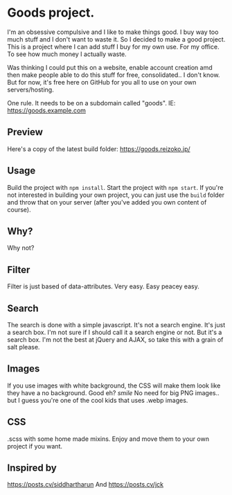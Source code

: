 # Goods project.
I'm an obsessive compulsive and I like to make things good. I buy way too much stuff and I don't want to waste it. So I decided to make a good project. This is a project where I can add stuff I buy for my own use. For my office. To see how much money I actually waste.

Was thinking I could put this on a website, enable account creation amd then make people able to do this stuff for free, consolidated.. I don't know. But for now, it's free here on GitHub for you all to use on your own servers/hosting.

One rule. It needs to be on a subdomain called "goods".
IE: https://goods.example.com

## Preview
Here's a copy of the latest build folder: https://goods.reizoko.jp/

## Usage
Build the project with `npm install`.
Start the project with `npm start`.
If you're not interested in building your own project, you can just use the `build` folder and throw that on your server (after you've added you own content of course).

## Why?
Why not?

## Filter
Filter is just based of data-attributes. Very easy. Easy peacey easy.

## Search
The search is done with a simple javascript. It's not a search engine. It's just a search box. I'm not sure if I should call it a search engine or not. But it's a search box. I'm not the best at jQuery and AJAX, so take this with a grain of salt please.

## Images
If you use images with white background, the CSS will make them look like they have a no background. Good eh? *smile* No need for big PNG images.. but I guess you're one of the cool kids that uses .webp images.

## CSS
.scss with some home made mixins. Enjoy and move them to your own project if you want.


## Inspired by 
https://posts.cv/siddhartharun
And
https://posts.cv/jck
